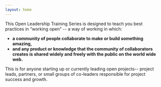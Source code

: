 ```yaml
---
layout: home
---
```


This Open Leadership Training Series is designed to teach you best practices in  “working open” -- a way of working in which:

* **a community of people collaborate to make or build something amazing,**
* **and any product or knowledge that the community of collaborators creates is shared widely and freely with the public on the world wide web.**

This is for anyone starting up or currently leading open projects-- project leads, partners, or small groups of co-leaders responsible for project success and growth.




